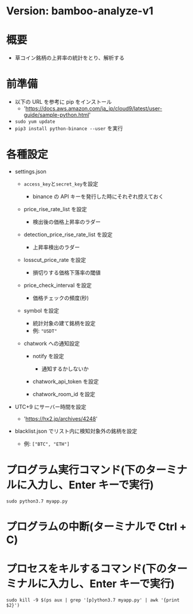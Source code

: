 # Version: bamboo-analyze-v1

# 概要

- 草コイン銘柄の上昇率の統計をとり、解析する

# 前準備

- 以下の URL を参考に pip をインストール
  - 'https://docs.aws.amazon.com/ja_jp/cloud9/latest/user-guide/sample-python.html'
- `sudo yum update`
- `pip3 install python-binance --user` を実行

# 各種設定

- settings.json

  - `access_key`と`secret_key`を設定

    - binance の API キーを発行した時にそれぞれ控えておく

  - price_rise_rate_list を設定

    - 検出後の価格上昇率のラダー

  - detection_price_rise_rate_list を設定

    - 上昇率検出のラダー

  - losscut_price_rate を設定

    - 損切りする価格下落率の閾値

  - price_check_interval を設定

    - 価格チェックの頻度(秒)

  - symbol を設定

    - 統計対象の建て銘柄を設定
    - 例: `"USDT"`

  - chatwork への通知設定

    - notify を設定

      - 通知するかしないか

    - chatwork_api_token を設定
    - chatwork_room_id を設定

- UTC+9 にサーバー時間を設定

  - 'https://hx2.jp/archives/4248'

- blacklist.json でリスト内に検知対象外の銘柄を設定
  - 例: `["BTC", "ETH"]`

# プログラム実行コマンド(下のターミナルに入力し、Enter キーで実行)

`sudo python3.7 myapp.py`

# プログラムの中断(ターミナルで Ctrl + C)

# プロセスをキルするコマンド(下のターミナルに入力し、Enter キーで実行)

`sudo kill -9 $(ps aux | grep '[p]ython3.7 myapp.py' | awk '{print $2}')`
